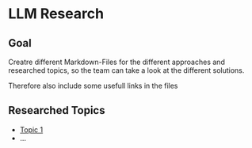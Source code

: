 # LLM Research

## Goal
Creatre different Markdown-Files for the different approaches and researched topics, so the team can take a look at the different solutions.

Therefore also include some usefull links in the files

## Researched Topics

- [Topic 1](/Documentation/LLM-Research/LLM-Research.md)
- ...